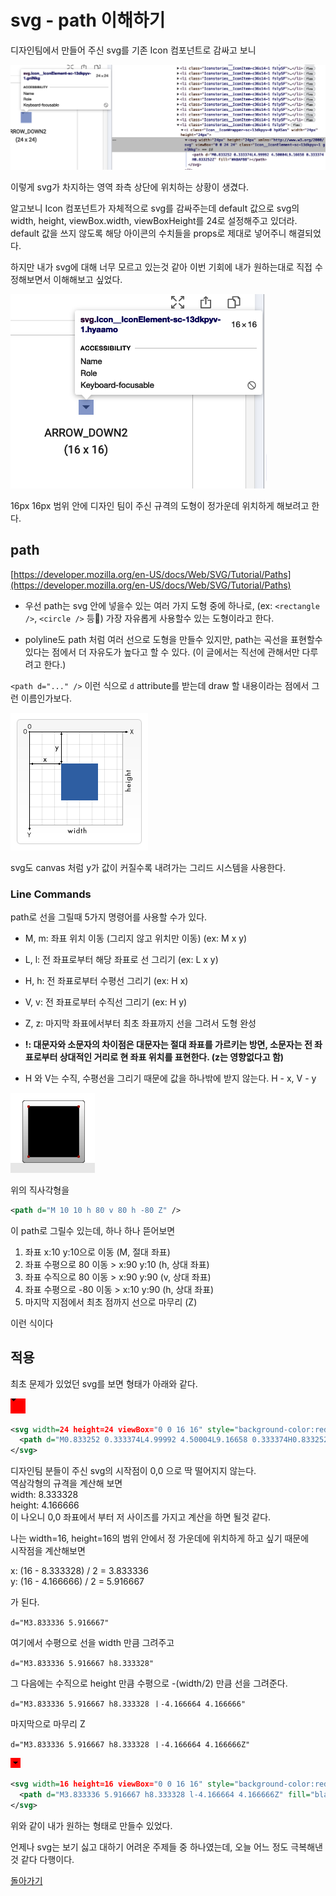 # svg - path 이해하기

디자인팀에서 만들어 주신 svg를 기존 Icon 컴포넌트로 감싸고 보니

![./svg-as-is.png](./svg-as-is.png)

이렇게 svg가 차지하는 영역 좌측 상단에 위치하는 상황이 생겼다.

알고보니 Icon 컴포넌트가 자체적으로 svg를 감싸주는데 default 값으로 svg의 width, height, viewBox.width, viewBoxHeight를 24로 설정해주고 있더라. default 값을 쓰지 않도록 해당 아이콘의 수치들을 props로 제대로 넣어주니 해결되었다.

하지만 내가 svg에 대해 너무 모르고 있는것 같아 이번 기회에 내가 원하는대로 직접 수정해보면서 이해해보고 싶었다.

![./svg-to-be.png](./svg-to-be.png)

16px 16px 범위 안에 디자인 팀이 주신 규격의 도형이 정가운데 위치하게 해보려고 한다.

## path

[https://developer.mozilla.org/en-US/docs/Web/SVG/Tutorial/Paths](https://developer.mozilla.org/en-US/docs/Web/SVG/Tutorial/Paths)

- 우선 path는 svg 안에 넣을수 있는 여러 가지 도형 중에 하나로, (ex: `<rectangle />`, `<circle />` 등) 가장 자유롭게 사용할수 있는 도형이라고 한다. 

- polyline도 path 처럼 여러 선으로 도형을 만들수 있지만, path는 곡선을 표현할수 있다는 점에서 더 자유도가 높다고 할 수 있다. (이 글에서는 직선에 관해서만 다루려고 한다.)

`<path d="..." />` 이런 식으로 `d` attribute를 받는데 draw 할 내용이라는 점에서 그런 이름인가보다.

![./canvas_default_grid.png](./canvas_default_grid.png)

svg도 canvas 처럼 y가 값이 커질수록 내려가는 그리드 시스템을 사용한다.

### Line Commands

path로 선을 그릴때 5가지 명령어를 사용할 수가 있다.

- M, m: 좌표 위치 이동 (그리지 않고 위치만 이동) (ex: M x y)
- L, l: 전 좌표로부터 해당 좌표로 선 그리기 (ex: L x y)
- H, h: 전 좌표로부터 수평선 그리기 (ex: H x)
- V, v: 전 좌표로부터 수직선 그리기 (ex: H y)
- Z, z: 마지막 좌표에서부터 최초 좌표까지 선을 그려서 도형 완성

- __!: 대문자와 소문자의 차이점은 대문자는 절대 좌표를 가르키는 방면, 소문자는 전 좌표로부터 상대적인 거리로 현 좌표 위치를 표현한다. (z는 영향없다고 함)__
- H 와 V는 수직, 수평선을 그리기 때문에 값을 하나밖에 받지 않는다. H - x, V - y

![./rectangle.png](./rectangle.png)

위의 직사각형을

```svg
<path d="M 10 10 h 80 v 80 h -80 Z" />
```

이 path로 그릴수 있는데, 하나 하나 뜯어보면

1. 좌표 x:10 y:10으로 이동 (M, 절대 좌표)
2. 좌표 수평으로 80 이동 > x:90 y:10 (h, 상대 좌표)
3. 좌표 수직으로 80 이동 > x:90 y:90 (v, 상대 좌표)
4. 좌표 수평으로 -80 이동 > x:10 y:90 (h, 상대 좌표)
5. 마지막 지점에서 최초 점까지 선으로 마무리 (Z)

이런 식이다

## 적용

최초 문제가 있었던 svg를 보면 형태가 아래와 같다.

<svg width=24 height=24 viewBox="0 0 24 24" style="background-color:red">
  <path d="M0.833252 0.333374L4.99992 4.50004L9.16658 0.333374H0.833252Z" fill="black" />
</svg>

```svg
<svg width=24 height=24 viewBox="0 0 16 16" style="background-color:red">
  <path d="M0.833252 0.333374L4.99992 4.50004L9.16658 0.333374H0.833252Z" fill="black" />
</svg>
```

디자인팀 분들이 주신 svg의 시작점이 0,0 으로 딱 떨어지지 않는다.  
역삼각형의 규격을 계산해 보면  
width: 8.333328  
height: 4.166666  
이 나오니 0,0 좌표에서 부터 저 사이즈를 가지고 계산을 하면 될것 같다.

나는 width=16, height=16의 범위 안에서 정 가운데에 위치하게 하고 싶기 때문에  
시작점을 계산해보면  

x: (16 - 8.333328) / 2 = 3.833336  
y: (16 - 4.166666) / 2 = 5.916667

가 된다. 

`d="M3.833336 5.916667"`

여기에서 수평으로 선을 width 만큼 그려주고

`d="M3.833336 5.916667 h8.333328"`

그 다음에는 수직으로 height 만큼 수평으로 -(width/2) 만큼 선을 그려준다.

`d="M3.833336 5.916667 h8.333328 ㅣ-4.166664 4.166666"`

마지막으로 마무리 Z

`d="M3.833336 5.916667 h8.333328 ㅣ-4.166664 4.166666Z"`

<svg width=16 height=16 viewBox="0 0 16 16" style="background-color:red">
  <path d="M3.833336 5.916667 h8.333328 l-4.166664 4.166666Z" fill="black" />
</svg>

```svg
<svg width=16 height=16 viewBox="0 0 16 16" style="background-color:red">
  <path d="M3.833336 5.916667 h8.333328 l-4.166664 4.166666Z" fill="black" />
</svg>
```

위와 같이 내가 원하는 형태로 만들수 있었다.

언제나 svg는 보기 싫고 대하기 어려운 주제들 중 하나였는데, 오늘 어느 정도 극복해낸것 같다 다행이다.

[돌아가기](../../README.md)
